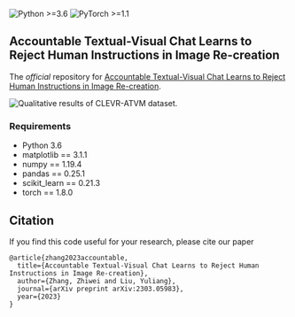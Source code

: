 ![Python >=3.6](https://img.shields.io/badge/Python->=3.6-blue.svg)
![PyTorch >=1.1](https://img.shields.io/badge/PyTorch->=1.1-yellow.svg)

## Accountable Textual-Visual Chat Learns to Reject Human Instructions in Image Re-creation

The *official* repository for [Accountable Textual-Visual Chat Learns to Reject
Human Instructions in Image Re-creation](https://arxiv.org/pdf/2303.05983.pdf).

![ Qualitative results of CLEVR-ATVM dataset.](./atvc/atvc.png)

### Requirements

- Python 3.6
- matplotlib == 3.1.1
- numpy == 1.19.4
- pandas == 0.25.1
- scikit_learn == 0.21.3
- torch == 1.8.0

## Citation
If you find this code useful for your research, please cite our paper
```
@article{zhang2023accountable,
  title={Accountable Textual-Visual Chat Learns to Reject Human Instructions in Image Re-creation},
  author={Zhang, Zhiwei and Liu, Yuliang},
  journal={arXiv preprint arXiv:2303.05983},
  year={2023}
}
```
